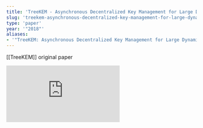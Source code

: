 ```yaml
---
title: 'TreeKEM - Asynchronous Decentralized Key Management for Large Dynamic Groups'
slug: 'treekem-asynchronous-decentralized-key-management-for-large-dynamic-groups'
type: 'paper'
year: '"2018"'
aliases:
- '"TreeKEM: Asynchronous Decentralized Key Management for Large Dynamic Groups"'
---
```


[[TreeKEM]] original paper

![](https://static.meri.garden/0164e5820cc454513db0417244a30b60.pdf)